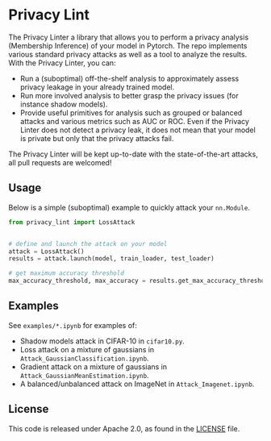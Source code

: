 # Privacy Lint

The Privacy Linter a library that allows you to perform a privacy analysis (Membership Inference) of your model in Pytorch. The repo implements various standard privacy attacks as well as a tool to analyze the results. With the Privacy Linter, you can:
- Run a (suboptimal) off-the-shelf analysis to approximately assess privacy leakage in your already trained model.
- Run more involved analysis to better grasp the privacy issues (for instance shadow models).
- Provide useful primitives for analysis such as grouped or balanced attacks and various metrics such as AUC or ROC.
Even if the Privacy Linter does not detect a privacy leak, it does not mean that your model is private but only that the privacy attacks fail.

The Privacy Linter will be kept up-to-date with the state-of-the-art attacks, all pull requests are welcomed!

## Usage

Below is a simple (suboptimal) example to quickly attack your `nn.Module`.

```python
from privacy_lint import LossAttack


# define and launch the attack on your model
attack = LossAttack()
results = attack.launch(model, train_loader, test_loader)

# get maximum accuracy threshold 
max_accuracy_threshold, max_accuracy = results.get_max_accuracy_threshold()
```

## Examples

See `examples/*.ipynb` for examples of:
- Shadow models attack in CIFAR-10 in `cifar10.py`.
- Loss attack on a mixture of gaussians in `Attack_GaussianClassification.ipynb`.
- Gradient attack on a mixture of gaussians in `Attack_GaussianMeanEstimation.ipynb`.
- A balanced/unbalanced attack on ImageNet in `Attack_Imagenet.ipynb`.

## License
This code is released under Apache 2.0, as found in the [LICENSE](https://github.com/fairinternal/privacy_lint/tree/main/LICENSE) file.
